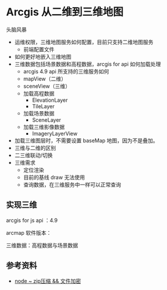 # Arcgis 从二维到三维地图

头脑风暴

- 运维权限，三维地图服务如何配置，目前只支持二维地图服务
  - 前端配置文件
- 如何更好地嵌入三维地图
- 三维数据包括场景数据和高程数据，arcgis for api 如何加载处理
  - arcgis 4.9 api 所支持的三维服务如何
  - mapView（二维）
  - sceneView（三维）
  - 加载高程数据
    - ElevationLayer
    - TileLayer
  - 加载场景数据
    - SceneLayer
  - 加载三维影像数据
    - ImageryLayerView
- 加载三维图层时，不需要设置 baseMap 地图，因为不是叠加。
- 三维与二维的区别
- 二三维联动/切换
- 三维需求
  - 定位渲染
  - 目前的基线 draw 无法使用
  - 查询数据，在三维服务中一样可以正常查询

## 实现三维

arcgis for js api ：4.9

arcmap 软件版本：

三维数据：高程数据与场景数据

## 参考资料

- [node ~ zip压缩 && 文件加密](https://juejin.im/post/5b455c41f265da0f9a2ccfe2)
